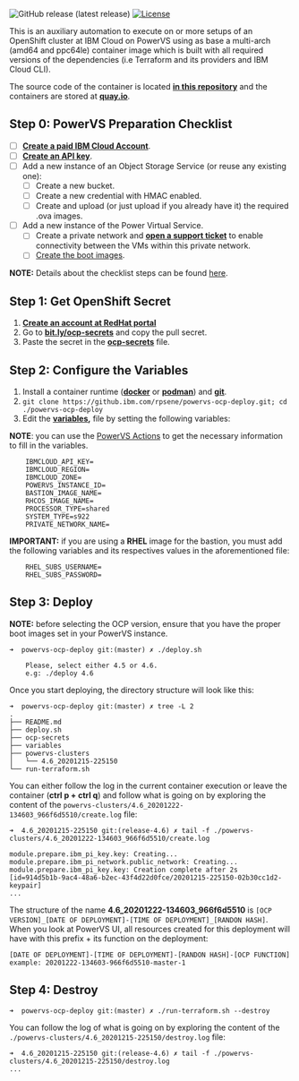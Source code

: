 ![GitHub release (latest release)](https://img.shields.io/github/v/rpsene/openshift-on-powervs-quick-deploy/?label=latest%20release)
[![License](https://img.shields.io/packagist/l/phplicengine/bitly)](LICENSE) 


This is an auxiliary automation to execute on or more setups of an OpenShift cluster at IBM Cloud on PowerVS using as base a multi-arch (amd64 and ppc64le) container image which is built with all required versions of the dependencies (i.e Terraform and its providers and IBM Cloud CLI).

The source code of the container is located **[in this repository](https://github.com/rpsene/powervs-container-host)** and the containers are stored at **[quay.io](https://quay.io/repository/powercloud/powervs-container-host)**.

## Step 0: PowerVS Preparation Checklist

- [ ] **[Create a paid IBM Cloud Account](https://cloud.ibm.com/)**.
- [ ] **[Create an API key](https://cloud.ibm.com/docs/account?topic=account-userapikey)**.
- [ ] Add a new instance of an Object Storage Service (or reuse any existing one):
	- [ ] Create a new bucket.
	- [ ] Create a new credential with HMAC enabled.
	- [ ] Create and upload (or just upload if you already have it) the required .ova images.
- [ ] Add a new instance of the Power Virtual Service.
	- [ ] Create a private network and **[open a support ticket](https://cloud.ibm.com/unifiedsupport/cases/form)** to enable connectivity between the VMs within this private network.
	- [ ] [Create the boot images](https://cloud.ibm.com/docs/power-iaas?topic=power-iaas-importing-boot-image).
	
**NOTE:** Details about the checklist steps can be found [here](https://github.com/ocp-power-automation/ocp4-upi-powervs/blob/master/docs/ocp_prereqs_powervs.md).

## Step 1: Get OpenShift Secret

1. **[Create an account at RedHat portal](https://www.redhat.com/wapps/ugc/register.html?_flowId=register-flow&_flowExecutionKey=e1s1)**
2. Go to **[bit.ly/ocp-secrets](bit.ly/ocp-secrets)** and copy the pull secret.
3. Paste the secret in the **[ocp-secrets](ocp-secrets)** file.

## Step 2: Configure the Variables

1. Install a container runtime (**[docker](https://docs.docker.com/engine/install/)** or **[podman](https://podman.io/getting-started/installation)**) and **[git](https://git-scm.com/book/en/v2/Getting-Started-Installing-Git)**.
2. ```git clone https://github.ibm.com/rpsene/powervs-ocp-deploy.git; cd ./powervs-ocp-deploy```
3. Edit the **[variables](variables),** file by setting the following variables:

**NOTE**: you can use the [PowerVS Actions](https://github.com/rpsene/powervs-actions) to get the necessary information to fill in the variables.

```
	IBMCLOUD_API_KEY=
	IBMCLOUD_REGION=
	IBMCLOUD_ZONE=
	POWERVS_INSTANCE_ID=
	BASTION_IMAGE_NAME=
	RHCOS_IMAGE_NAME=
	PROCESSOR_TYPE=shared
	SYSTEM_TYPE=s922
	PRIVATE_NETWORK_NAME=
```

**IMPORTANT:** if you are using a **RHEL** image for the bastion, you must add the following variables and its respectives values in the aforementioned file:

```
	RHEL_SUBS_USERNAME=
	RHEL_SUBS_PASSWORD=
```

## Step 3: Deploy

**NOTE:** before selecting the OCP version, ensure that you have the proper boot images set in your PowerVS instance.

```
➜  powervs-ocp-deploy git:(master) ✗ ./deploy.sh

	Please, select either 4.5 or 4.6.
	e.g: ./deploy 4.6

```

Once you start deploying, the directory structure will look like this:

```
➜  powervs-ocp-deploy git:(master) ✗ tree -L 2
.
├── README.md
├── deploy.sh
├── ocp-secrets
├── variables
├── powervs-clusters
│   └── 4.6_20201215-225150
└── run-terraform.sh
```

You can either follow the log in the current container execution or leave the container (**ctrl p + ctrl q**) and follow what is going on by exploring the content of the ```powervs-clusters/4.6_20201222-134603_966f6d5510/create.log``` file:

```
➜  4.6_20201215-225150 git:(release-4.6) ✗ tail -f ./powervs-clusters/4.6_20201222-134603_966f6d5510/create.log

module.prepare.ibm_pi_key.key: Creating...
module.prepare.ibm_pi_network.public_network: Creating...
module.prepare.ibm_pi_key.key: Creation complete after 2s [id=914d5b1b-9ac4-48a6-b2ec-43f4d22d0fce/20201215-225150-02b30cc1d2-keypair]
...
```

The structure of the name **4.6_20201222-134603_966f6d5510** is ```[OCP VERSION]_[DATE OF DEPLOYMENT]-[TIME OF DEPLOYMENT]_[RANDON HASH]```. When you look at PowerVS UI, all resources created for this deployment will have with this prefix + its function on the deployment:

 ```
 [DATE OF DEPLOYMENT]-[TIME OF DEPLOYMENT]-[RANDON HASH]-[OCP FUNCTION]
 example: 20201222-134603-966f6d5510-master-1
 ```

## Step 4: Destroy

```
➜  powervs-ocp-deploy git:(master) ✗ ./run-terraform.sh --destroy
```

You can follow the log of what is going on by exploring the content of the ```./powervs-clusters/4.6_20201215-225150/destroy.log``` file:

```
➜  4.6_20201215-225150 git:(release-4.6) ✗ tail -f ./powervs-clusters/4.6_20201215-225150/destroy.log
...
```
